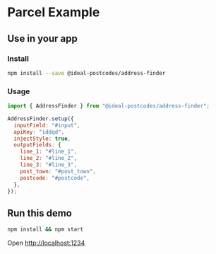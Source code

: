 # Parcel Example

## Use in your app

### Install

```bash
npm install --save @ideal-postcodes/address-finder
```

### Usage

```javascript
import { AddressFinder } from "@ideal-postcodes/address-finder";

AddressFinder.setup({
  inputField: "#input",
  apiKey: "iddqd",
  injectStyle: true,
  outputFields: {
    line_1: "#line_1",
    line_2: "#line_2",
    line_3: "#line_3",
    post_town: "#post_town",
    postcode: "#postcode",
  },
});
```

## Run this demo

```bash
npm install && npm start
```

Open [http://localhost:1234](http://localhost:1234)
